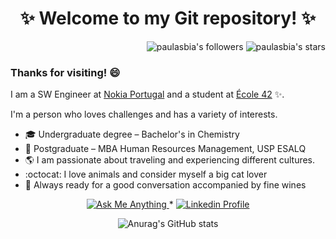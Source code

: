 <h1 align="center"> ✨ Welcome to my Git repository! ✨ </h1>
<p align="right">
	<img alt="paulasbia's followers" src="https://img.shields.io/github/followers/paulasbia?color=blueviolet" />
	<img alt="paulasbia's stars" src="https://img.shields.io/github/stars/paulasbia?color=blueviolet" />

### Thanks for visiting! 😄

I am a SW Engineer at [Nokia Portugal](https://www.nokia.com/about-us/careers/our-locations/portugal/) and a student at [École 42](https://www.42lisboa.com/) ✨.

I'm a person who loves challenges and has a variety of interests.

* 🎓  Undergraduate degree – Bachelor's in Chemistry
* :handshake: Postgraduate – MBA Human Resources Management, USP ESALQ
* 🌎 I am passionate about traveling and experiencing different cultures.
* :octocat: I love animals and consider myself a big cat lover
* :wine_glass: Always ready for a good conversation accompanied by fine wines

 <p align="center">
	<a href="mailto:pds_paula@hotmail.com">
		<img alt="Ask Me Anything" src="https://img.shields.io/badge/-Ask_me_anything-darkviolet?style=flat&logo=Gmail&logoColor=white&link=mailto:pds_paula@hotmail.com" />
	</a>
	<span> * </span>
	<a href="https://www.linkedin.com/in/paula-de-souza-biazotto-45645b54/">
		<img alt="Linkedin Profile" src="https://img.shields.io/badge/-Linkedin_Profile-0072b1?style=flat&logo=Linkedin&logoColor=white&link=https://https://www.linkedin.com/in/paula-souza-biazotto-45645b54/" />
	</a>
</p>

 <div align="center">

![Anurag's GitHub stats](https://github-readme-stats.vercel.app/api?username=paulasbia&show_icons=true&theme=tokyonight)

</div>
